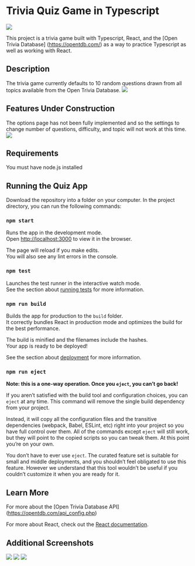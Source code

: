 # Trivia Quiz Game in Typescript

![](https://github.com/angularOcean/Quiz_app/blob/master/screenshot_1.JPG)

This project is a trivia game built with Typescript, React, and the [Open Trivia Database] (https://opentdb.com/) as a way to practice Typescript as well as working with React. 


## Description

The trivia game currently defaults to 10 random questions drawn from all topics available from the Open Trivia Database.
![](https://github.com/angularOcean/Quiz_app/blob/master/screenshot_2.JPG)

## Features Under Construction

The options page has not been fully implemented and so the settings to change number of questions, difficulty, and topic will not work at this time. 
![](https://github.com/angularOcean/Quiz_app/blob/master/screenshot_5.JPG)

## Requirements

You must have node.js installed

## Running the Quiz App

Download the repository into a folder on your computer. In the project directory, you can run the following commands: 

### `npm start`

Runs the app in the development mode.\
Open [http://localhost:3000](http://localhost:3000) to view it in the browser.

The page will reload if you make edits.\
You will also see any lint errors in the console.

### `npm test`

Launches the test runner in the interactive watch mode.\
See the section about [running tests](https://facebook.github.io/create-react-app/docs/running-tests) for more information.

### `npm run build`

Builds the app for production to the `build` folder.\
It correctly bundles React in production mode and optimizes the build for the best performance.

The build is minified and the filenames include the hashes.\
Your app is ready to be deployed!

See the section about [deployment](https://facebook.github.io/create-react-app/docs/deployment) for more information.

### `npm run eject`

**Note: this is a one-way operation. Once you `eject`, you can’t go back!**

If you aren’t satisfied with the build tool and configuration choices, you can `eject` at any time. This command will remove the single build dependency from your project.

Instead, it will copy all the configuration files and the transitive dependencies (webpack, Babel, ESLint, etc) right into your project so you have full control over them. All of the commands except `eject` will still work, but they will point to the copied scripts so you can tweak them. At this point you’re on your own.

You don’t have to ever use `eject`. The curated feature set is suitable for small and middle deployments, and you shouldn’t feel obligated to use this feature. However we understand that this tool wouldn’t be useful if you couldn’t customize it when you are ready for it.

## Learn More

For more about the [Open Trivia Database API] (https://opentdb.com/api_config.php)

For more about React, check out the [React documentation](https://reactjs.org/).

## Additional Screenshots

![](https://github.com/angularOcean/Quiz_app/blob/master/screenshot_3.JPG)
![](https://github.com/angularOcean/Quiz_app/blob/master/screenshot_4.JPG)
![](https://github.com/angularOcean/Quiz_app/blob/master/screenshot_6.JPG)
